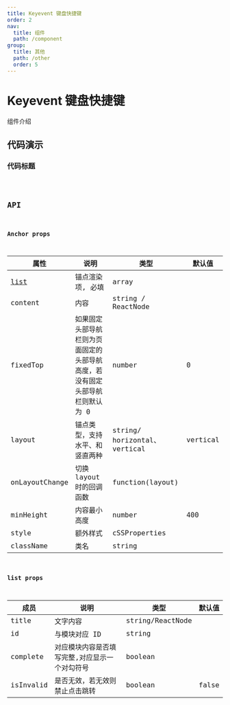 ```yaml
---
title: Keyevent 键盘快捷键
order: 2
nav:
  title: 组件
  path: /component
group:
  title: 其他
  path: /other
  order: 5
---
```


# Keyevent 键盘快捷键

组件介绍

## 代码演示

### 代码标题

<code src="./demo/demo1.tsx" />

## API

### Anchor props

| 属性                           | 说明                                                                         | 类型                          | 默认值   |
| ------------------------------ | ---------------------------------------------------------------------------- | ----------------------------- | -------- |
| <a href="#list-props">list</a> | 锚点渲染项, 必填                                                             | array                         |          |
| content                        | 内容                                                                         | string / ReactNode            |          |
| fixedTop                       | 如果固定头部导航栏则为页面固定的头部导航高度，若没有固定头部导航栏则默认为 0 | number                        | 0        |
| layout                         | 锚点类型，支持水平、和竖直两种                                               | string/ horizontal、 vertical | vertical |
| onLayoutChange                 | 切换 layout 时的回调函数                                                     | function(layout)              |          |
| minHeight                      | 内容最小高度                                                                 | number                        | 400      |
| style                          | 额外样式                                                                     | cSSProperties                 |          |
| className                      | 类名                                                                         | string                        |          |

### list props

| 成员      | 说明                                          | 类型             | 默认值 |
| --------- | --------------------------------------------- | ---------------- | ------ |
| title     | 文字内容                                      | string/ReactNode |        |
| id        | 与模块对应 ID                                 | string           |        |
| complete  | 对应模块内容是否填写完整,对应显示一个对勾符号 | boolean          |        |
| isInvalid | 是否无效，若无效则禁止点击跳转                | boolean          | false  |
